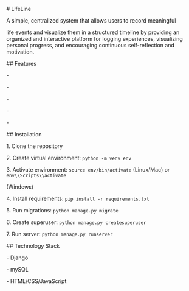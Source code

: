 \# LifeLine

A simple, centralized system that allows users to record meaningful

life events and visualize them in a structured timeline by providing an organized and interactive platform for logging experiences, visualizing personal progress, and encouraging continuous self-reflection and motivation.

\## Features

\- 

\- 

\- 

\- 

\- 

\## Installation

1\. Clone the repository

2\. Create virtual environment: `python -m venv env`

3\. Activate environment: `source env/bin/activate` (Linux/Mac) or `env\\Scripts\\activate` 

(Windows)

4\. Install requirements: `pip install -r requirements.txt`

5\. Run migrations: `python manage.py migrate`

6\. Create superuser: `python manage.py createsuperuser`

7\. Run server: `python manage.py runserver`

\## Technology Stack

\- Django

\- mySQL

\- HTML/CSS/JavaScript

